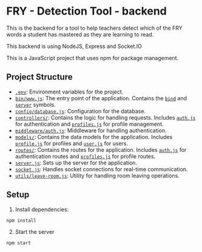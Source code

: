 # FRY - Detection Tool - backend

This is the backend for a tool to help teachers detect which of the FRY words a student has mastered as they are learning to read.

This backend is using NodeJS, Express and Socket.IO

This is a JavaScript project that uses npm for package management.

## Project Structure

- [`.env`](command:_github.copilot.openRelativePath?%5B%22.env%22%5D ".env"): Environment variables for the project.
- [`bin/www.js`](command:_github.copilot.openRelativePath?%5B%22bin%2Fwww.js%22%5D "bin/www.js"): The entry point of the application. Contains the [`bind`](command:_github.copilot.openSymbolInFile?%5B%22bin%2Fwww.js%22%2C%22bind%22%5D "bin/www.js") and [`server`](command:_github.copilot.openSymbolInFile?%5B%22bin%2Fwww.js%22%2C%22server%22%5D "bin/www.js") symbols.
- [`config/database.js`](command:_github.copilot.openRelativePath?%5B%22config%2Fdatabase.js%22%5D "config/database.js"): Configuration for the database.
- [`controllers/`](command:_github.copilot.openRelativePath?%5B%22controllers%2F%22%5D "controllers/"): Contains the logic for handling requests. Includes [`auth.js`](command:_github.copilot.openRelativePath?%5B%22controllers%2Fauth.js%22%5D "controllers/auth.js") for authentication and [`profiles.js`](command:_github.copilot.openRelativePath?%5B%22controllers%2Fprofiles.js%22%5D "controllers/profiles.js") for profile management.
- [`middleware/auth.js`](command:_github.copilot.openRelativePath?%5B%22middleware%2Fauth.js%22%5D "middleware/auth.js"): Middleware for handling authentication.
- [`models/`](command:_github.copilot.openRelativePath?%5B%22models%2F%22%5D "models/"): Contains the data models for the application. Includes [`profile.js`](command:_github.copilot.openRelativePath?%5B%22models%2Fprofile.js%22%5D "models/profile.js") for profiles and [`user.js`](command:_github.copilot.openSymbolInFile?%5B%22bin%2Fwww.js%22%2C%22user.js%22%5D "bin/www.js") for users.
- [`routes/`](command:_github.copilot.openRelativePath?%5B%22routes%2F%22%5D "routes/"): Contains the routes for the application. Includes [`auth.js`](command:_github.copilot.openRelativePath?%5B%22controllers%2Fauth.js%22%5D "controllers/auth.js") for authentication routes and [`profiles.js`](command:_github.copilot.openRelativePath?%5B%22controllers%2Fprofiles.js%22%5D "controllers/profiles.js") for profile routes.
- [`server.js`](command:_github.copilot.openRelativePath?%5B%22server.js%22%5D "server.js"): Sets up the server for the application.
- [`socket.js`](command:_github.copilot.openRelativePath?%5B%22socket.js%22%5D "socket.js"): Handles socket connections for real-time communication.
- [`utils/leave-room.js`](command:_github.copilot.openRelativePath?%5B%22utils%2Fleave-room.js%22%5D "utils/leave-room.js"): Utility for handling room leaving operations.

## Setup

1. Install dependencies:

```sh
npm install
```

2. Start the server
```sh
npm start
```

